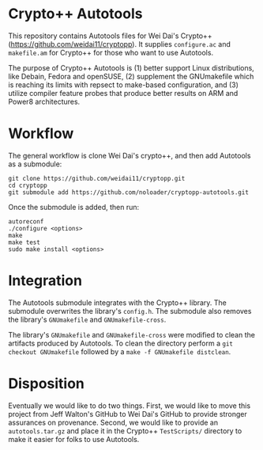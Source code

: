 # Crypto++ Autotools

This repository contains Autotools files for Wei Dai's Crypto++ (https://github.com/weidai11/cryptopp). It supplies `configure.ac` and `makefile.am` for Crypto++ for those who want to use Autotools.

The purpose of Crypto++ Autotools is (1) better support Linux distributions, like Debain, Fedora and openSUSE, (2) supplement the GNUmakefile which is reaching its limits with repsect to make-based configuration, and (3) utilize compiler feature probes that produce better results on ARM and Power8 architectures.

# Workflow
The general workflow is clone Wei Dai's crypto++, and then add Autotools as a submodule:

    git clone https://github.com/weidai11/cryptopp.git
    cd cryptopp
    git submodule add https://github.com/noloader/cryptopp-autotools.git

Once the submodule is added, then run:

    autoreconf
	./configure <options>
	make
	make test
	sudo make install <options>

# Integration
The Autotools submodule integrates with the Crypto++ library. The submodule overwrites the library's `config.h`. The submodule also removes the library's `GNUmakefile` and `GNUmakefile-cross`.

The library's `GNUmakefile` and `GNUmakefile-cross` were modified to clean the artifacts produced by Autotools. To clean the directory perform a `git checkout GNUmakefile` followed by a `make -f GNUmakefile distclean`.

# Disposition
Eventually we would like to do two things. First, we would like to move this project from Jeff Walton's GitHub to Wei Dai's GitHub to provide stronger assurances on provenance. Second, we would like to provide an `autotools.tar.gz` and place it in the Crypto++ `TestScripts/` directory to make it easier for folks to use Autotools.